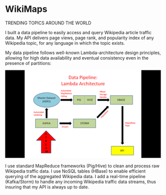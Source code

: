 # WikiMaps
TRENDING TOPICS AROUND THE WORLD


I built a data pipeline to easily access and query Wikipedia article traffic data. My API delivers page views, page rank, and popularity index of any Wikipedia topic, for any language in which the topic exists. 

My data pipeline follows well-known Lambda-architecture design principles, allowing for high data availability and eventual consistency even in the presence of partitions: 

![alt tag](images/Data_Pipeline.png "Data Pipeline")

I use standard MapReduce frameworks (Pig/Hive) to clean and process raw Wikipedia traffic data. I use NoSQL tables (HBase) to enable efficient querying of the aggregated Wikipedia data. I add a real-time pipeline (Kafka/Storm) to handle any incoming Wikipedia traffic data streams, thus insuring that my API is always up to date.



















